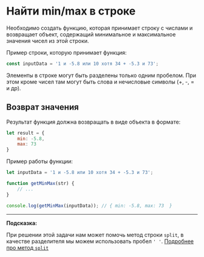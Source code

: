 # Найти min/max в строке

Необходимо создать функцию, которая принимает строку с числами и возвращает объект, содержащий минимальное и максимальное значения чисел из этой строки. 

Пример строки, которую принимает функция:

```js
const inputData = '1 и -5.8 или 10 хотя 34 + -5.3 и 73';
```

Элементы в строке могут быть разделены только одним пробелом. При этом кроме чисел там могут быть слова и нечисловые символы (+, -, = и др). 

## Возврат значения

Результат функция должна возвращать в виде объекта в формате: 
```js
let result = {
    min: -5.8,
    max: 73
}
```

Пример работы функции: 
```js
let inputData = '1 и -5.8 или 10 хотя 34 + -5.3 и 73';

function getMinMax(str) {
	// ...
}

console.log(getMinMax(inputData)); // { min: -5.8, max: 73  }
```
***
__Подсказка:__

При решении этой задачи нам может помочь метод строки `split`, в качестве разделителя мы можем использовать пробел `' '`. 
[Подробнее про метод `split`](https://learn.javascript.ru/array-methods#split-i-join)
